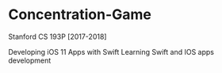 # Concentration-Game

Stanford CS 193P [2017-2018]

Developing iOS 11 Apps with Swift
Learning Swift and IOS apps development
